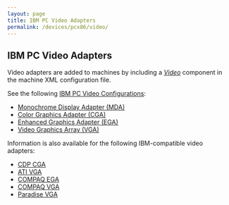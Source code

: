```yaml
---
layout: page
title: IBM PC Video Adapters
permalink: /devices/pcx86/video/
---
```


IBM PC Video Adapters
---------------------

Video adapters are added to machines by including a *[Video](/pubs/pcx86/video/)* component in the machine XML
configuration file.

See the following [IBM PC Video Configurations](ibm/):

* [Monochrome Display Adapter (MDA)](ibm/mda/)
* [Color Graphics Adapter (CGA)](ibm/cga/)
* [Enhanced Graphics Adapter (EGA)](ibm/ega/)
* [Video Graphics Array (VGA)](ibm/vga/)

Information is also available for the following IBM-compatible video adapters:

* [CDP CGA](cdp/cga/)
* [ATI VGA](ati/vga/)
* [COMPAQ EGA](compaq/ega/)
* [COMPAQ VGA](compaq/vga/)
* [Paradise VGA](paradise/vga/)
